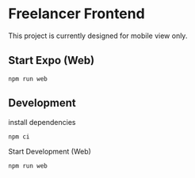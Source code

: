 # Freelancer Frontend

This project is currently designed for mobile view only.

## Start Expo (Web)
```
npm run web
```

## Development
install dependencies

```
npm ci
```
Start Development (Web)
```
npm run web
```